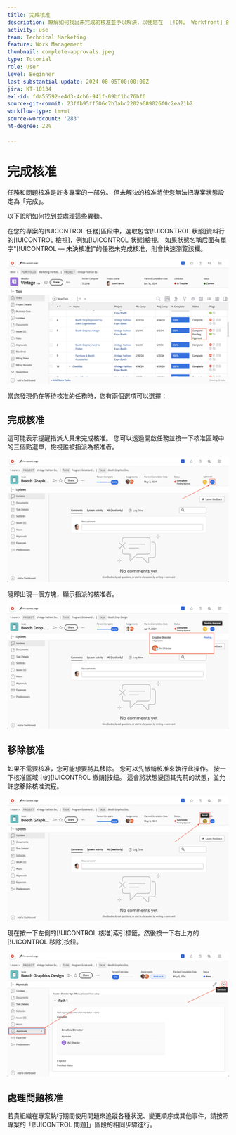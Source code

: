```yaml
---
title: 完成核准
description: 瞭解如何找出未完成的核准並予以解決，以便您在  [!DNL  Workfront] 的專案可以結案。
activity: use
team: Technical Marketing
feature: Work Management
thumbnail: complete-approvals.jpeg
type: Tutorial
role: User
level: Beginner
last-substantial-update: 2024-08-05T00:00:00Z
jira: KT-10134
exl-id: fda55592-e4d3-4cb6-941f-09bf1bc76bf6
source-git-commit: 23ffb95ff506c7b3abc2202a689026f0c2ea21b2
workflow-type: tm+mt
source-wordcount: '283'
ht-degree: 22%

---
```


# 完成核准

任務和問題核准是許多專案的一部分。 但未解決的核准將使您無法把專案狀態設定為「完成」。

以下說明如何找到並處理這些異動。

在您的專案的[!UICONTROL 任務]區段中，選取包含[!UICONTROL 狀態]資料行的[!UICONTROL 檢視]，例如[!UICONTROL 狀態]檢視。 如果狀態名稱后面有單字&quot;[!UICONTROL  — 未決核准]&quot;的任務未完成核准，則會快速瀏覽該欄。

![專案顯示未完成核准](assets/pending-approval-1.png)

當您發現仍在等待核准的任務時，您有兩個選項可以選擇：


## 完成核准

這可能表示提醒指派人員未完成核准。 您可以透過開啟任務並按一下核准區域中的三個點選單，檢視誰被指派為核准者。

![顯示核准區域的任務](assets/pending-approval-2.png)

隨即出現一個方塊，顯示指派的核准者。

![顯示核准者指派的任務](assets/pending-approval-3.png)


## 移除核准

如果不需要核准，您可能想要將其移除。 您可以先撤銷核准來執行此操作。 按一下核准區域中的[!UICONTROL 撤銷]按鈕。 這會將狀態變回其先前的狀態，並允許您移除核准流程。

![顯示撤銷按鈕的任務](assets/pending-approval-5.png)

現在按一下左側的[!UICONTROL 核准]索引標籤，然後按一下右上方的[!UICONTROL 移除]按鈕。

![顯示移除核准按鈕的任務](assets/pending-approval-6.png)

## 處理問題核准

若貴組織在專案執行期間使用問題來追蹤各種狀況、變更順序或其他事件，請按照專案的「[!UICONTROL 問題]」區段的相同步驟進行。
